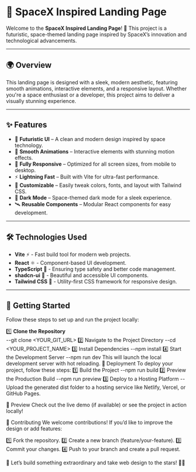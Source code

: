 
# 🚀 SpaceX Inspired Landing Page

Welcome to the **SpaceX Inspired Landing Page**! 🌌 This project is a futuristic, space-themed landing page inspired by SpaceX’s innovation and technological advancements.

---

## 🌍 Overview

This landing page is designed with a sleek, modern aesthetic, featuring smooth animations, interactive elements, and a responsive layout. Whether you're a space enthusiast or a developer, this project aims to deliver a visually stunning experience.

---

## ✨ Features

- 🌠 **Futuristic UI** – A clean and modern design inspired by space technology.  
- 🚀 **Smooth Animations** – Interactive elements with stunning motion effects.  
- 📱 **Fully Responsive** – Optimized for all screen sizes, from mobile to desktop.  
- ⚡ **Lightning Fast** – Built with Vite for ultra-fast performance.  
- 🎨 **Customizable** – Easily tweak colors, fonts, and layout with Tailwind CSS.  
- 🌌 **Dark Mode** – Space-themed dark mode for a sleek experience.  
- 🛰️ **Reusable Components** – Modular React components for easy development.  

---

## 🛠 Technologies Used

- **Vite** ⚡ - Fast build tool for modern web projects.  
- **React** ⚛️ - Component-based UI development.  
- **TypeScript** 📝 - Ensuring type safety and better code management.  
- **shadcn-ui** 🎨 - Beautiful and accessible UI components.  
- **Tailwind CSS** 💨 - Utility-first CSS framework for responsive design.  

---

## 🚀 Getting Started

Follow these steps to set up and run the project locally:

1️⃣ **Clone the Repository**  
--git clone <YOUR_GIT_URL>
2️⃣ Navigate to the Project Directory
--cd <YOUR_PROJECT_NAME>
3️⃣ Install Dependencies
--npm install
4️⃣ Start the Development Server
--npm run dev
This will launch the local development server with hot reloading.
🚢 Deployment
To deploy your project, follow these steps:
1️⃣ Build the Project
--npm run build
2️⃣ Preview the Production Build
--npm run preview
3️⃣ Deploy to a Hosting Platform
--Upload the generated dist folder to a hosting service like Netlify, Vercel, or GitHub Pages.

📸 Preview
Check out the live demo (if available) or see the project in action locally!

🤝 Contributing
We welcome contributions! If you’d like to improve the design or add features:

1️⃣ Fork the repository.
2️⃣ Create a new branch (feature/your-feature).
3️⃣ Commit your changes.
4️⃣ Push to your branch and create a pull request.

🌠 Let’s build something extraordinary and take web design to the stars! 🚀✨

